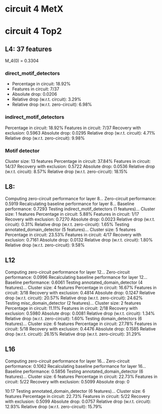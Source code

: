 # circuit 4 MetX






# circuit 4 Top2

## L4: 37 features 

M_4(0) = 0.3304

### direct_motif_detectors

- Percentage in circuit: 18.92%
- Features in circuit: 7/37
- Absolute drop: 0.0206
- Relative drop (w.r.t. circuit): 3.29%
- Relative drop (w.r.t. zero-circuit): 6.98%

### indirect_motif_detectors

  Percentage in circuit: 18.92%
  Features in circuit: 7/37
  Recovery with exclusion: 0.5963
  Absolute drop: 0.0295
  Relative drop (w.r.t. circuit): 4.71%
  Relative drop (w.r.t. zero-circuit): 9.98%

### Motif detector
  Cluster size: 13 features
  Percentage in circuit: 37.84%
  Features in circuit: 14/37
  Recovery with exclusion: 0.5722
  Absolute drop: 0.0536
  Relative drop (w.r.t. circuit): 8.57%
  Relative drop (w.r.t. zero-circuit): 18.15%

## L8: 

Computing zero-circuit performance for layer 8...
Zero-circuit performance: 0.5919
Recalculating baseline performance for layer 8...
Baseline performance: 0.7293
Testing indirect_motif_detectors (1 features)...
  Cluster size: 1 features
  Percentage in circuit: 5.88%
  Features in circuit: 1/17
  Recovery with exclusion: 0.7270
  Absolute drop: 0.0023
  Relative drop (w.r.t. circuit): 0.31%
  Relative drop (w.r.t. zero-circuit): 1.65%
Testing annotated_domain_detector (5 features)...
  Cluster size: 5 features
  Percentage in circuit: 23.53%
  Features in circuit: 4/17
  Recovery with exclusion: 0.7161
  Absolute drop: 0.0132
  Relative drop (w.r.t. circuit): 1.80%
  Relative drop (w.r.t. zero-circuit): 9.58%

## L12 

Computing zero-circuit performance for layer 12...
Zero-circuit performance: 0.0996
Recalculating baseline performance for layer 12...
Baseline performance: 0.6061
Testing annotated_domain_detector (4 features)...
  Cluster size: 4 features
  Percentage in circuit: 16.67%
  Features in circuit: 3/18
  Recovery with exclusion: 0.4814
  Absolute drop: 0.1247
  Relative drop (w.r.t. circuit): 20.57%
  Relative drop (w.r.t. zero-circuit): 24.62%
Testing misc_domain_detector (2 features)...
  Cluster size: 2 features
  Percentage in circuit: 11.11%
  Features in circuit: 2/18
  Recovery with exclusion: 0.5980
  Absolute drop: 0.0081
  Relative drop (w.r.t. circuit): 1.34%
  Relative drop (w.r.t. zero-circuit): 1.60%
Testing domain_detectors (6 features)...
  Cluster size: 6 features
  Percentage in circuit: 27.78%
  Features in circuit: 5/18
  Recovery with exclusion: 0.4476
  Absolute drop: 0.1585
  Relative drop (w.r.t. circuit): 26.15%
  Relative drop (w.r.t. zero-circuit): 31.29%

## L16

Computing zero-circuit performance for layer 16...
Zero-circuit performance: 0.1062
Recalculating baseline performance for layer 16...
Baseline performance: 0.5856
Testing annotated_domain_detector (6 features)...
  Cluster size: 6 features
  Percentage in circuit: 22.73%
  Features in circuit: 5/22
  Recovery with exclusion: 0.5099
  Absolute drop: 0






10:17
Testing annotated_domain_detector (6 features)...
  Cluster size: 6 features
  Percentage in circuit: 22.73%
  Features in circuit: 5/22
  Recovery with exclusion: 0.5099
  Absolute drop: 0.0757
  Relative drop (w.r.t. circuit): 12.93%
  Relative drop (w.r.t. zero-circuit): 15.79%



